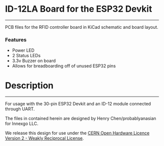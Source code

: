 # ID-12LA Board for the ESP32 Devkit
---
PCB files for the RFID controller board in KiCad schematic and board layout.

### Features
- Power LED
- 2 Status LEDs
- 3.3v Buzzer on board 
- Allows for breadboarding off of unused ESP32 pins

# Description
---
For usage with the 30-pin ESP32 Devkit and an ID-12 module connected through UART.

The files in contained herein are designed by Henry Chen/probablyanasian for Innexgo LLC. 

We release this design for use under the [CERN Open Hardware Licence Version 2 - Weakly Reciprocal License](/LICENSE_CERN_OHL_W_2-0.txt).

